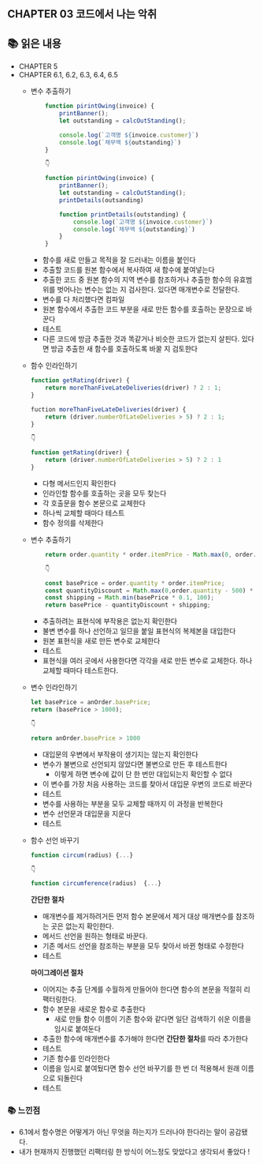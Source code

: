 ## CHAPTER 03 코드에서 나는 악취

## 📚 읽은 내용
- CHAPTER 5
- CHAPTER 6.1, 6.2, 6.3, 6.4, 6.5
  - 변수 추출하기
    ```js
        function pirintOwing(invoice) {
            printBanner();
            let outstanding = calcOutStanding();

            console.log(`고객명 ${invoice.customer}`)
            console.log(`채무액 ${outstanding}`)
        }

        👇

        function pirintOwing(invoice) {
            printBanner();
            let outstanding = calcOutStanding();
            printDetails(outsanding)

            function printDetails(outstanding) {
                console.log(`고객명 ${invoice.customer}`)
                console.log(`채무액 ${outstanding}`)
            }
        }
    ```
      - 함수를 새로 만들고 목적을 잘 드러내는 이름을 붙인다
      - 추출할 코드를 원본 함수에서 복사하여 새 함수에 붙여넣는다
      - 추출한 코드 중 원본 함수의 지역 변수를 참조하거나 추출한 함수의 유효범위를 벗어나는 변수는 없는 지 검사한다. 있다면 매개변수로 전달한다.
      - 변수를 다 처리했다면 컴파일
      - 원본 함수에서 추출한 코드 부분을 새로 만든 함수를 호출하는 문장으로 바꾼다
      - 테스트
      - 다른 코드에 방금 추출한 것과 똑같거나 비슷한 코드가 없는지 살핀다. 있다면 방금 추출한 새 함수를 호출하도록 바꿀 지 검토한다
  - 함수 인라인하기
    ```js
    function getRating(driver) {
        return moreThanFiveLateDeliveries(driver) ? 2 : 1;
    }

    fuction moreThanFiveLateDeliveries(driver) {
        return (driver.numberOfLateDeliveries > 5) ? 2 : 1;
    }

    👇

    function getRating(driver) {
        return (driver.numberOfLateDeliveries > 5) ? 2 : 1
    }
    ```
      - 다형 메서드인지 확인한다
      - 인라인할 함수를 호출하는 곳을 모두 찾는다
      - 각 호출문을 함수 본문으로 교체한다
      - 하나씩 교체할 때마다 테스트
      - 함수 정의를 삭제한다
  - 변수 추출하기
    ```js
        return order.quantity * order.itemPrice - Math.max(0, order.quantity - 500) * order.itemPrice * 0.05 + Math.min(order.quantity * order.itemPrice * 0.1, 100)

        👇

        const basePrice = order.quantity * order.itemPrice;
        const quantityDiscount = Math.max(0,order.quantity - 500) * order.itemPrice * 0.05;
        const shipping = Math.min(basePrice * 0.1, 100);
        return basePrice - quantityDiscount + shipping;
    ```
      - 추출하려는 표현식에 부작용은 없는지 확인한다
      - 불변 변수를 하나 선언하고 일므을 붙일 표현식의 복제본을 대입한다
      - 원본 표현식을 새로 만든 변수로 교체한다
      - 테스트
      - 표현식을 여러 곳에서 사용한다면 각각을 새로 만든 변수로 교체한다. 하나 교체할 때마다 테스트한다.
  - 변수 인라인하기
    ```js
    let basePrice = anOrder.basePrice;
    return (basePrice > 1000);

    👇

    return anOrder.basePrice > 1000
    ```
     - 대입문의 우변에서 부작용이 생기지는 않는지 확인한다
     - 변수가 불변으로 선언되지 않았다면 불변으로 만든 후 테스트한다
       - 이렇게 하면 변수에 값이 단 한 번만 대입되는지 확인할 수 없다
     - 이 변수를 가장 처음 사용하는 코드를 찾아서 대입문 우변의 코드로 바꾼다
     - 테스트
     - 변수를 사용하는 부분을 모두 교체할 때까지 이 과정을 반복한다
     - 변수 선언문과 대입문을 지운다
     - 테스트
  - 함수 선언 바꾸기
    ```js
    function circum(radius) {...}

    👇

    function circumference(radius)  {...}
    ```
     **간단한 절차**
     - 매개변수를 제거하려거든 먼저 함수 본문에서 제거 대상 매개변수를 참조하는 곳은 없는지 확인한다.
     - 메서드 선언을 원하는 형태로 바꾼다.
     - 기존 메서드 선언을 참조하는 부분을 모두 찾아서 바뀐 형태로 수정한다
     - 테스트

     **마이그레이션 절차**
     - 이어지는 추출 단계를 수월하게 만들어야 한다면 함수의 본문을 적절히 리팩터링한다.
     - 함수 본문을 새로운 함수로 추출한다
       -  새로 만들 함수 이름이 기존 함수와 같다면 일단 검색하기 쉬운 이름을 임시로 붙여둔다
    -  추출한 함수에 매개변수를 추가해야 한다면 **간단한 절차**를 따라 추가한다
    -  테스트
    -  기존 함수를 인라인한다
    -  이름을 임시로 붙여뒀다면 함수 선언 바꾸기를 한 번 더 적용해서 원래 이름으로 되돌린다
    -  테스트 

### 📚 느낀점
- 6.1에서 함수명은 어떻게가 아닌 무엇을 하는지가 드러나야 한다라는 말이 공감됐다.
- 내가 현재까지 진행했던 리팩터링 한 방식이 어느정도 맞았다고 생각되서 좋았다 !
